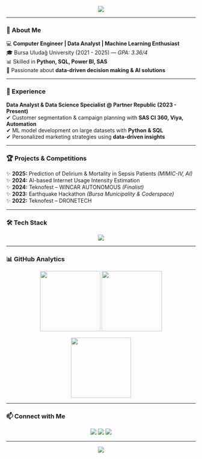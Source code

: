 <!-- Profil Banner -->
<p align="center">
  <img src="https://capsule-render.vercel.app/api?type=waving&color=8e2de2&height=180&section=header&text=Hi%20I'm%20Edanur%20Yıldız%20👩‍💻&fontSize=35&fontColor=fff&animation=twinkling&fontAlignY=35"/>
</p>

---

### 🌸 About Me  
💻 **Computer Engineer | Data Analyst | Machine Learning Enthusiast**  
🎓 Bursa Uludağ University (2021 - 2025) — *GPA: 3.36/4*  
📊 Skilled in **Python, SQL, Power BI, SAS**  
🚀 Passionate about **data-driven decision making & AI solutions**  

---

### 💼 Experience  
**Data Analyst & Data Science Specialist @ Partner Republic (2023 - Present)**  
✔ Customer segmentation & campaign planning with **SAS CI 360, Viya, Automation**  
✔ ML model development on large datasets with **Python & SQL**  
✔ Personalized marketing strategies using **data-driven insights**  

---

### 🏆 Projects & Competitions  
✨ **2025:** Prediction of Delirium & Mortality in Sepsis Patients *(MIMIC-IV, AI)*  
✨ **2024:** AI-based Internet Usage Intensity Estimation  
✨ **2024:** Teknofest – WINCAR AUTONOMOUS *(Finalist)*  
✨ **2023:** Earthquake Hackathon *(Bursa Municipality & Coderspace)*  
✨ **2022:** Teknofest – DRONETECH  

---

### 🛠 Tech Stack  
<p align="center">
  <img src="https://skillicons.dev/icons?i=python,sql,powerbi,git,github,docker,tensorflow,pytorch,c,cs,html,css&theme=dark" />
</p>

---

### 📊 GitHub Analytics  
<p align="center">
  <!-- Contributions -->
  <img src="https://github-readme-stats.vercel.app/api?username=edanuryildizz&show_icons=true&theme=tokyonight&hide_border=true&border_radius=10" height="160" />
  <!-- Streak -->
  <img src="https://streak-stats.demolab.com?user=edanuryildizz&theme=tokyonight&hide_border=true&border_radius=10&mode=weekly" height="160" />
</p>

<p align="center">
  <!-- Top Languages -->
  <img src="https://github-readme-stats.vercel.app/api/top-langs/?username=edanuryildizz&layout=compact&theme=tokyonight&hide_border=true&border_radius=10" height="160"/>
</p>

---

### 📫 Connect with Me  
<p align="center">
  <a href="mailto:yildizedanur789@gmail.com"><img src="https://img.shields.io/badge/Email-8e2de2?style=for-the-badge&logo=gmail&logoColor=white"/></a>
  <a href="https://www.linkedin.com/in/edanuryildiz11/"><img src="https://img.shields.io/badge/LinkedIn-4a00e0?style=for-the-badge&logo=linkedin&logoColor=white"/></a>
  <a href="https://github.com/edanuryildizz"><img src="https://img.shields.io/badge/GitHub-24292f?style=for-the-badge&logo=github&logoColor=white"/></a>
</p>

---

<!-- Footer -->
<p align="center">
  <img src="https://capsule-render.vercel.app/api?type=waving&color=4a00e0&height=120&section=footer"/>
</p>
